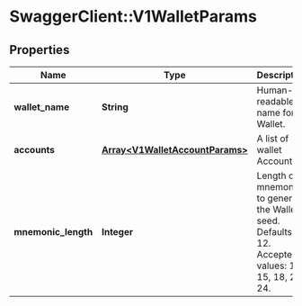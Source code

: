 # SwaggerClient::V1WalletParams

## Properties
Name | Type | Description | Notes
------------ | ------------- | ------------- | -------------
**wallet_name** | **String** | Human-readable name for a Wallet. | 
**accounts** | [**Array&lt;V1WalletAccountParams&gt;**](V1WalletAccountParams.md) | A list of wallet Accounts. | 
**mnemonic_length** | **Integer** | Length of mnemonic to generate the Wallet seed. Defaults to 12. Accepted values: 12, 15, 18, 21, 24. | [optional] 


